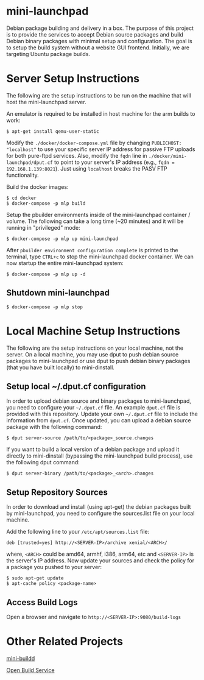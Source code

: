 # mini-launchpad

Debian package building and delivery in a box. The purpose of this project is
to provide the services to accept Debian source packages and build Debian
binary packages with minimal setup and configuration. The goal is to setup the
build system without a website GUI frontend. Initially, we are targeting Ubuntu
package builds.

# Server Setup Instructions

The following are the setup instructions to be run on the machine that will
host the mini-launchpad server.

An emulator is required to be installed in host machine for the arm builds to
work:

    $ apt-get install qemu-user-static

Modify the ``./docker/docker-compose.yml`` file by changing ``PUBLICHOST:
"localhost"`` to use your specific server IP address for passive FTP uploads
for both pure-ftpd services. Also, modify the ``fqdn`` line in
``./docker/mini-launchpad/dput.cf`` to point to your server's IP address (e.g.,
``fqdn = 192.168.1.139:8021``). Just using ``localhost`` breaks the PASV FTP
functionality.

Build the docker images:

    $ cd docker
    $ docker-compose -p mlp build

Setup the pbuilder environments inside of the mini-launchpad container /
volume.  The following can take a long time (~20 minutes) and it will be
running in "privileged" mode:

    $ docker-compose -p mlp up mini-launchpad

After ``pbuilder environment configuration complete`` is printed to the
terminal, type ``CTRL+c`` to stop the mini-launchpad docker container. We can
now startup the entire mini-launchpad system:

    $ docker-compose -p mlp up -d

## Shutdown mini-launchpad

    $ docker-compose -p mlp stop

# Local Machine Setup Instructions

The following are the setup instructions on your local machine, not the
server. On a local machine, you may use dput to push debian source packages to
mini-launchpad or use dput to push debian binary packages (that you have built
locally) to mini-dinstall.

## Setup local ~/.dput.cf configuration

In order to upload debian source and binary packages to mini-launchpad, you
need to configure your ``~/.dput.cf`` file.  An example ``dput.cf`` file is
provided with this repository. Update your own ``~/.dput.cf`` file to include
the information from ``dput.cf``. Once updated, you can upload a debian source
package with the following command:

    $ dput server-source /path/to/<package>_source.changes

If you want to build a local version of a debian package and upload it directly
to mini-dinstall (bypassing the mini-launchpad build process), use the
following dput command:

    $ dput server-binary /path/to/<package>_<arch>.changes

## Setup Repository Sources

In order to download and install (using apt-get) the debian packages built by
mini-launchpad, you need to configure the sources.list file on your local
machine.

Add the following line to your ``/etc/apt/sources.list`` file:

    deb [trusted=yes] http://<SERVER-IP>/archive xenial/<ARCH>/

where, ``<ARCH>`` could be amd64, armhf, i386, arm64, etc and ``<SERVER-IP>``
is the server's IP address. Now update your sources and check the policy for a
package you pushed to your server:

    $ sudo apt-get update
    $ apt-cache policy <package-name>

## Access Build Logs

Open a browser and navigate to ``http://<SERVER-IP>:9080/build-logs``

# Other Related Projects

[mini-buildd](http://mini-buildd.installiert.net/)

[Open Build Service](http://openbuildservice.org/)
